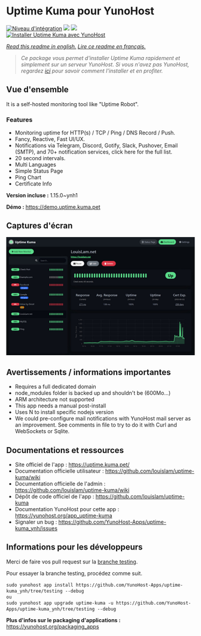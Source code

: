 # Uptime Kuma pour YunoHost

[![Niveau d'intégration](https://dash.yunohost.org/integration/uptime-kuma.svg)](https://dash.yunohost.org/appci/app/uptime-kuma) ![](https://ci-apps.yunohost.org/ci/badges/uptime-kuma.status.svg) ![](https://ci-apps.yunohost.org/ci/badges/uptime-kuma.maintain.svg)  
[![Installer Uptime Kuma avec YunoHost](https://install-app.yunohost.org/install-with-yunohost.svg)](https://install-app.yunohost.org/?app=uptime-kuma)

*[Read this readme in english.](./README.md)*
*[Lire ce readme en français.](./README_fr.md)*

> *Ce package vous permet d'installer Uptime Kuma rapidement et simplement sur un serveur YunoHost.
Si vous n'avez pas YunoHost, regardez [ici](https://yunohost.org/#/install) pour savoir comment l'installer et en profiter.*

## Vue d'ensemble

It is a self-hosted monitoring tool like "Uptime Robot".

### Features

- Monitoring uptime for HTTP(s) / TCP / Ping / DNS Record / Push.
- Fancy, Reactive, Fast UI/UX.
- Notifications via Telegram, Discord, Gotify, Slack, Pushover, Email (SMTP), and 70+ notification services, click here for the full list.
- 20 second intervals.
- Multi Languages
- Simple Status Page
- Ping Chart
- Certificate Info


**Version incluse :** 1.15.0~ynh1

**Démo :** https://demo.uptime.kuma.pet

## Captures d'écran

![](./doc/screenshots/example.jpg)

## Avertissements / informations importantes

- Requires a full dedicated domain
- node_modules folder is backed up and shouldn't be (600Mo...)
- ARM architecture not supported
- This app needs a manual post-install
- Uses N to install specific nodejs version
- We could pre-configure mail notifications with YunoHost mail server as an improvement. See comments in file to try to do it with Curl and WebSockets or Sqlite.

## Documentations et ressources

* Site officiel de l'app : https://uptime.kuma.pet/
* Documentation officielle utilisateur : https://github.com/louislam/uptime-kuma/wiki
* Documentation officielle de l'admin : https://github.com/louislam/uptime-kuma/wiki
* Dépôt de code officiel de l'app : https://github.com/louislam/uptime-kuma
* Documentation YunoHost pour cette app : https://yunohost.org/app_uptime-kuma
* Signaler un bug : https://github.com/YunoHost-Apps/uptime-kuma_ynh/issues

## Informations pour les développeurs

Merci de faire vos pull request sur la [branche testing](https://github.com/YunoHost-Apps/uptime-kuma_ynh/tree/testing).

Pour essayer la branche testing, procédez comme suit.
```
sudo yunohost app install https://github.com/YunoHost-Apps/uptime-kuma_ynh/tree/testing --debug
ou
sudo yunohost app upgrade uptime-kuma -u https://github.com/YunoHost-Apps/uptime-kuma_ynh/tree/testing --debug
```

**Plus d'infos sur le packaging d'applications :** https://yunohost.org/packaging_apps